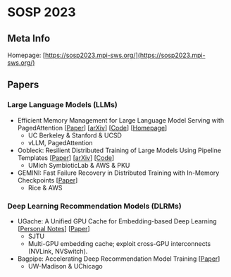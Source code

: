 # SOSP 2023

## Meta Info

Homepage: [https://sosp2023.mpi-sws.org/](https://sosp2023.mpi-sws.org/)

## Papers

### Large Language Models (LLMs)

* Efficient Memory Management for Large Language Model Serving with PagedAttention \[[Paper](https://dl.acm.org/doi/10.1145/3600006.3613165)] \[[arXiv](https://browse.arxiv.org/abs/2309.06180)] \[[Code](https://github.com/vllm-project/vllm)] \[[Homepage](https://vllm.ai/)]
  * UC Berkeley & Stanford & UCSD
  * vLLM, PagedAttention
* Oobleck: Resilient Distributed Training of Large Models Using Pipeline Templates \[[Paper](https://dl.acm.org/doi/abs/10.1145/3600006.3613152)] \[[arXiv](https://browse.arxiv.org/abs/2309.08125)] \[[Code](https://github.com/SymbioticLab/Oobleck)]
  * UMich SymbioticLab & AWS & PKU
* GEMINI: Fast Failure Recovery in Distributed Training with In-Memory Checkpoints \[[Paper](https://dl.acm.org/doi/10.1145/3600006.3613145)]
  * Rice & AWS

### Deep Learning Recommendation Models (DLRMs)

* UGache: A Unified GPU Cache for Embedding-based Deep Learning \[[Personal Notes](ugache-a-unified-gpu-cache-for-embedding-based-deep-learning.md)] \[[Paper](https://dl.acm.org/doi/10.1145/3600006.3613169)]
  * SJTU
  * Multi-GPU embedding cache; exploit cross-GPU interconnects (NVLink, NVSwitch).
* Bagpipe: Accelerating Deep Recommendation Model Training \[[Paper](https://dl.acm.org/doi/abs/10.1145/3600006.3613142)]
  * UW-Madison & UChicago
